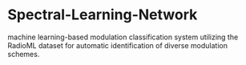 # Spectral-Learning-Network
 machine learning-based modulation classification system utilizing the RadioML dataset for automatic identification of diverse modulation schemes.
